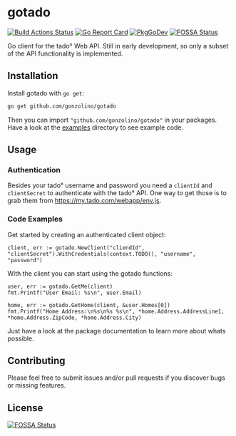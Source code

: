 # gotado

[![Build Actions Status](https://github.com/gonzolino/gotado/workflows/Build/badge.svg)](https://github.com/gonzolino/gotado/actions) [![Go Report Card](https://goreportcard.com/badge/github.com/gonzolino/gotado)](https://goreportcard.com/report/github.com/gonzolino/gotado) [![PkgGoDev](https://pkg.go.dev/badge/github.com/gonzolino/gotado)](https://pkg.go.dev/github.com/gonzolino/gotado)
[![FOSSA Status](https://app.fossa.com/api/projects/git%2Bgithub.com%2Fgonzolino%2Fgotado.svg?type=shield)](https://app.fossa.com/projects/git%2Bgithub.com%2Fgonzolino%2Fgotado?ref=badge_shield)

Go client for the tado° Web API. Still in early development, so only a subset of the API functionality is implemented.

## Installation

Install gotado with `go get`:

```sh
go get github.com/gonzolino/gotado
```

Then you can import `"github.com/gonzolino/gotado"` in your packages. Have a look at the [examples](examples) directory to see example code.

## Usage

### Authentication

Besides your tado° username and password you need a `clientId` and `clientSecret` to authenticate with the tado° API. One way to get those is to grab them from <https://my.tado.com/webapp/env.js>.

### Code Examples

Get started by creating an authenticated client object:

```golang
client, err := gotado.NewClient("cliendId", "clientSecret").WithCredentials(context.TODO(), "username", "password")
```

With the client you can start using the gotado functions:

```golang
user, err := gotado.GetMe(client)
fmt.Printf("User Email: %s\n", user.Email)

home, err := gotado.GetHome(client, &user.Homes[0])
fmt.Printf("Home Address:\n%s\n%s %s\n", *home.Address.AddressLine1, *home.Address.ZipCode, *home.Address.City)
```

Just have a look at the package documentation to learn more about whats possible.

## Contributing

Please feel free to submit issues and/or pull requests if you discover bugs or missing features.


## License
[![FOSSA Status](https://app.fossa.com/api/projects/git%2Bgithub.com%2Fgonzolino%2Fgotado.svg?type=large)](https://app.fossa.com/projects/git%2Bgithub.com%2Fgonzolino%2Fgotado?ref=badge_large)